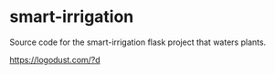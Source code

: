 # smart-irrigation

Source code for the smart-irrigation flask project that waters plants.

https://logodust.com/?d